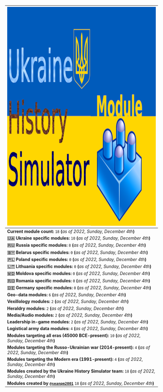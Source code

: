| <img alt="Modules banner failed to load. Click/tap here to attempt to view it" src="/Graphics/Module/Banner/Placeholder/PNG/UHE_Module_1080pWallpaper_V1_HighCompression.png" width="1280" height="720"/> |
|---|
| **Current module count:** `18` **(**_as of 2022, Sunday, December 4th_**)** |
| **🇺🇦️ Ukraine specific modules:** `10` **(**_as of 2022, Sunday, December 4th_**)** |
| **🇷🇺️ Russia specific modules:** `8` **(**_as of 2022, Sunday, December 4th_**)** |
| **🇧🇾️ Belarus specific modules:** `0` **(**_as of 2022, Sunday, December 4th_**)** |
| **🇵🇱️ Poland specific modules:** `0` **(**_as of 2022, Sunday, December 4th_**)** |
| **🇱🇹️ Lithuania specific modules:** `0` **(**_as of 2022, Sunday, December 4th_**)** |
| **🇲🇩️ Moldova specific modules:** `0` **(**_as of 2022, Sunday, December 4th_**)** |
| **🇷🇴️ Romania specific modules:** `0` **(**_as of 2022, Sunday, December 4th_**)** |
| **🇩🇪️ Germany specific modules:** `0` **(**_as of 2022, Sunday, December 4th_**)** |
| **Geo-data modules:** `6` **(**_as of 2022, Sunday, December 4th_**)** |
| **Vexillology modules:** `2` **(**_as of 2022, Sunday, December 4th_**)** |
| **Heraldry modules:** `2` **(**_as of 2022, Sunday, December 4th_**)** |
| **Media/Audio modules:** `2` **(**_as of 2022, Sunday, December 4th_**)** |
| **Leadership in-game modules:** `2` **(**_as of 2022, Sunday, December 4th_**)** |
| **Logistical army data modules:** `4` **(**_as of 2022, Sunday, December 4th_**)** |
| **Modules targeting all eras (45000 BCE-present):** `10` **(**_as of 2022, Sunday, December 4th_**)** |
| **Modules targeting the Russo-Ukrainian war (2014-present):** `4` **(**_as of 2022, Sunday, December 4th_**)** |
| **Modules targeting the Modern era (1991-present):** `4` **(**_as of 2022, Sunday, December 4th_**)** |
| **Modules created by the Ukraine History Simulator team:** `18` **(**_as of 2022, Sunday, December 4th_**)** |
| **Modules created by [`@seanpm2001`](https://github.com/seanpm2001/)** `18` **(**_as of 2022, Sunday, December 4th_**)** |

